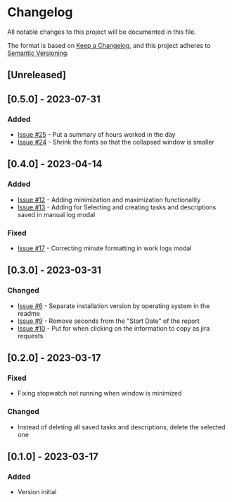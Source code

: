 # Changelog

All notable changes to this project will be documented in this file.

The format is based on [Keep a Changelog](https://keepachangelog.com/en/1.0.0/),
and this project adheres to [Semantic Versioning](https://semver.org/spec/v2.0.0.html).

## [Unreleased]

## [0.5.0] - 2023-07-31

### Added

- [Issue #25](https://github.com/luizbp/clockwork-jira-electron/issues/25) - Put a summary of hours worked in the day
- [Issue #24](https://github.com/luizbp/clockwork-jira-electron/issues/24) - Shrink the fonts so that the collapsed window is smaller

## [0.4.0] - 2023-04-14

### Added

- [Issue #12](https://github.com/luizbp/clockwork-jira-electron/issues/12) - Adding minimization and maximization functionality 
- [Issue #13](https://github.com/luizbp/clockwork-jira-electron/issues/13) - Adding for Selecting and creating tasks and descriptions saved in manual log modal

### Fixed

- [Issue #17](https://github.com/luizbp/clockwork-jira-electron/issues/17) - Correcting minute formatting in work logs modal

## [0.3.0] - 2023-03-31

### Changed

- [Issue #6](https://github.com/luizbp/clockwork-jira-electron/issues/6) - Separate installation version by operating system in the readme
- [Issue #9](https://github.com/luizbp/clockwork-jira-electron/issues/9) - Remove seconds from the "Start Date" of the report
- [Issue #10](https://github.com/luizbp/clockwork-jira-electron/issues/10) - Put for when clicking on the information to copy as jira requests

## [0.2.0] - 2023-03-17

### Fixed

- Fixing stopwatch not running when window is minimized

### Changed

- Instead of deleting all saved tasks and descriptions, delete the selected one

## [0.1.0] - 2023-03-17

### Added

- Version initial
